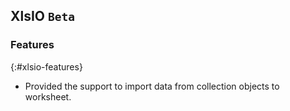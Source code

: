 ## XlsIO `Beta`

### Features
{:#xlsio-features}

* Provided the support to import data from collection objects to worksheet. 
